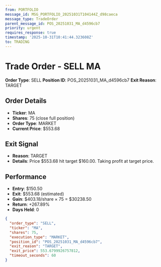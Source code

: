 ```yaml
---
from: PORTFOLIO
message_id: MSG_PORTFOLIO_20251031T104144Z_d98caeca
message_type: TradeOrder
parent_message_id: POS_20251031_MA_d4596cb7
priority: urgent
requires_response: true
timestamp: '2025-10-31T10:41:44.323608Z'
to: TRADING
---
```


# Trade Order - SELL MA

**Order Type**: SELL
**Position ID**: POS_20251031_MA_d4596cb7
**Exit Reason**: TARGET

## Order Details
- **Ticker**: MA
- **Shares**: 75 (close full position)
- **Order Type**: MARKET
- **Current Price**: $553.68

## Exit Signal
- **Reason**: TARGET
- **Details**: Price $553.68 hit target $160.00. Taking profit at target price.

## Performance
- **Entry**: $150.50
- **Exit**: $553.68 (estimated)
- **Gain**: $403.18/share × 75 = $30238.50
- **Return**: +267.89%
- **Days Held**: 0

```json
{
  "order_type": "SELL",
  "ticker": "MA",
  "shares": 75,
  "execution_type": "MARKET",
  "position_id": "POS_20251031_MA_d4596cb7",
  "exit_reason": "TARGET",
  "exit_price": 553.6799926757812,
  "timeout_seconds": 60
}
```
